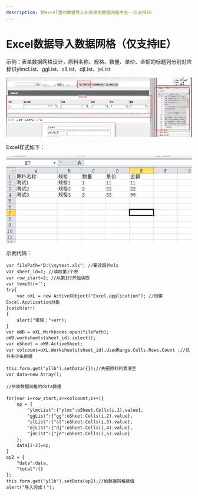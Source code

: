 ```yaml
---
description: 将excel里的数据导入到表单的数据网格中去--仅支持IE
---
```


# Excel数据导入数据网格（仅支持IE）

示例：表单数据网格设计，原料名称、规格、数量、单价、金额的标题列分别对应标识ylmcList、ggList、slList、djList、jeList

![](../../.gitbook/assets/qq-tu-pian-20181029155411.png)

Excel样式如下：

![&#x9700;&#x8981;&#x5BFC;&#x5165;&#x7684;&#x6570;&#x636E;](../../.gitbook/assets/qq-jie-tu-20181029160002.jpg)

示例代码：

```text
var filePath="D:\\mytest.xls"; //要读取的xls
var sheet_id=1; //读取第1个表
var row_start=2; //从第1行开始读取
var tempStr='';
try{
    var oXL = new ActiveXObject("Excel.application"); //创建Excel.Application对象
}catch(err)
{
    alert("错误："+err);
}
var oWB = oXL.Workbooks.open(filePath);
oWB.worksheets(sheet_id).select();
var oSheet = oWB.ActiveSheet;
var colcount=oXL.Worksheets(sheet_id).UsedRange.Cells.Rows.Count ;//总共多少条数据

this.form.get("yllb").setData({});//先把原料列表清空
var data=new Array();

//拼装数据网格的data数据

for(var i=row_start;i<=colcount;i++){
    op = {
        "ylmcList":{"ylmc":oSheet.Cells(i,1).value},
        "ggList":{"gg":oSheet.Cells(i,2).value},
        "slList":{"sl":oSheet.Cells(i,3).value},
        "djList":{"dj":oSheet.Cells(i,4).value},
        "jeList":{"je":oSheet.Cells(i,5).value}
    };
    data[i-2]=op;
}
op2 = {
    "data":data,
    "total":{}
};
this.form.get("yllb").setData(op2);//给数据网格赋值
alert("导入完成！");
```

